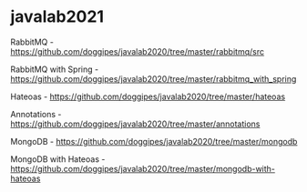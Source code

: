 # javalab2021
RabbitMQ - https://github.com/doggipes/javalab2020/tree/master/rabbitmq/src

RabbitMQ with Spring - https://github.com/doggipes/javalab2020/tree/master/rabbitmq_with_spring

Hateoas - https://github.com/doggipes/javalab2020/tree/master/hateoas

Annotations - https://github.com/doggipes/javalab2020/tree/master/annotations

MongoDB - https://github.com/doggipes/javalab2020/tree/master/mongodb

MongoDB with Hateoas - https://github.com/doggipes/javalab2020/tree/master/mongodb-with-hateoas
